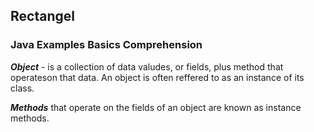 ## Rectangel
### Java Examples Basics Comprehension

***Object*** - is a collection of data valudes, or fields, plus method that operateson that data. An object is often reffered to as an instance of its class. 

***Methods*** that operate on the fields of an object are known as instance methods. 
